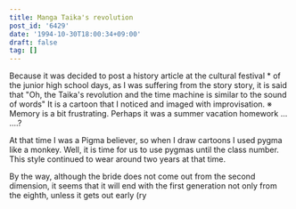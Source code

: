```yaml
---
title: Manga Taika's revolution
post_id: '6429'
date: '1994-10-30T18:00:34+09:00'
draft: false
tag: []
---
```


Because it was decided to post a history article at the cultural festival * of the junior high school days, as I was suffering from the story story, it is said that "Oh, the Taika's revolution and the time machine is similar to the sound of words" It is a cartoon that I noticed and imaged with improvisation. ※ Memory is a bit frustrating. Perhaps it was a summer vacation homework ... ....?

At that time I was a Pigma believer, so when I draw cartoons I used pygma like a monkey. Well, it is time for us to use pygmas until the class number. This style continued to wear around two years at that time.

By the way, although the bride does not come out from the second dimension, it seems that it will end with the first generation not only from the eighth, unless it gets out early (ry